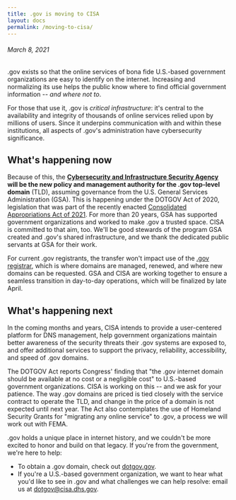 ```yaml
---
title: .gov is moving to CISA
layout: docs
permalink: /moving-to-cisa/
---
```

###### March 8, 2021

.gov exists so that the online services of bona fide U.S.-based government organizations are easy to identify on the internet. Increasing and normalizing its use helps the public know where to find official government information -- *and where not to*.

For those that use it, .gov is *critical infrastructure*: it's central to the availability and integrity of thousands of online services relied upon by millions of users. Since it underpins communication with and within these institutions, all aspects of .gov's administration have cybersecurity significance.

## What's happening now

Because of this, the **[Cybersecurity and Infrastructure Security Agency](https://cisa.gov) will be the new policy and management authority for the .gov top-level domain** (TLD), assuming governance from the U.S. General Services Administration (GSA). This is happening under the DOTGOV Act of 2020, legislation that was part of the recently enacted [Consolidated Appropriations Act of 2021](https://www.congress.gov/bill/116th-congress/house-bill/133/text/enr#:~:text=dotgov). For more than 20 years, GSA has supported government organizations and worked to make .gov a trusted space. CISA is committed to that aim, too. We'll be good stewards of the program GSA created and .gov's shared infrastructure, and we thank the dedicated public servants at GSA for their work.

For current .gov registrants, the transfer won't impact use of the [.gov registrar](https://domains.dotgov.gov/), which is where domains are managed, renewed, and where new domains can be requested. GSA and CISA are working together to ensure a seamless transition in day-to-day operations, which will be finalized by late April.

## What's happening next

In the coming months and years, CISA intends to provide a user-centered platform for DNS management, help government organizations maintain better awareness of the security threats their .gov systems are exposed to, and offer additional services to support the privacy, reliability, accessibility, and speed of .gov domains.

The DOTGOV Act reports Congress' finding that "the .gov internet domain should be available at no cost or a negligible cost" to U.S.-based government organizations. CISA is working on this -- and we ask for your patience. The way .gov domains are priced is tied closely with the service contract to operate the TLD, and change in the price of a domain is not expected until next year. The Act also contemplates the use of Homeland Security Grants for "migrating any online service" to .gov, a process we will work out with FEMA.

.gov holds a unique place in internet history, and we couldn't be more excited to honor and build on that legacy. If you're from the government, we're here to help:

-   To obtain a .gov domain, check out [dotgov.gov](https://home.dotgov.gov/registration/).
-   If you're a U.S.-based government organization, we want to hear what you'd like to see in .gov and what challenges we can help resolve: email us at <dotgov@cisa.dhs.gov>.
